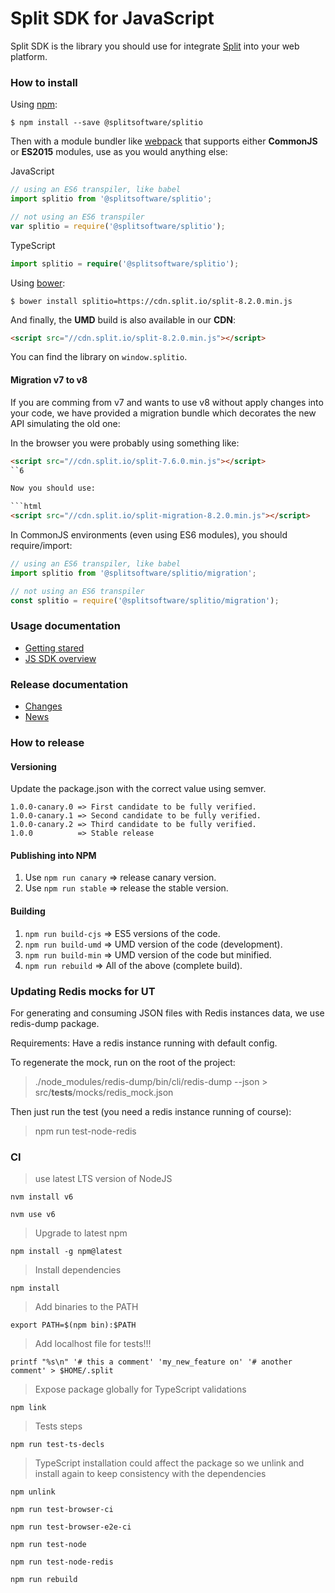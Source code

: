 # Split SDK for JavaScript

Split SDK is the library you should use for integrate [Split](http://split.io/)
into your web platform.


### How to install

Using [npm](https://www.npmjs.com/):

    $ npm install --save @splitsoftware/splitio

Then with a module bundler like [webpack](https://webpack.github.io/) that supports
either **CommonJS** or **ES2015** modules, use as you would anything else:

JavaScript
```js
// using an ES6 transpiler, like babel
import splitio from '@splitsoftware/splitio';

// not using an ES6 transpiler
var splitio = require('@splitsoftware/splitio');
```

TypeScript
```typescript
import splitio = require('@splitsoftware/splitio');
```

Using [bower](https://bower.io):

    $ bower install splitio=https://cdn.split.io/split-8.2.0.min.js

And finally, the **UMD** build is also available in our **CDN**:

```html
<script src="//cdn.split.io/split-8.2.0.min.js"></script>
```

You can find the library on `window.splitio`.


#### Migration v7 to v8

If you are comming from v7 and wants to use v8 without apply changes into your
code, we have provided a migration bundle which decorates the new API simulating
the old one:

In the browser you were probably using something like:

```html
<script src="//cdn.split.io/split-7.6.0.min.js"></script>
``6

Now you should use:

```html
<script src="//cdn.split.io/split-migration-8.2.0.min.js"></script>
```

In CommonJS environments (even using ES6 modules), you should require/import:

```js
// using an ES6 transpiler, like babel
import splitio from '@splitsoftware/splitio/migration';

// not using an ES6 transpiler
const splitio = require('@splitsoftware/splitio/migration');
```


### Usage documentation
- [Getting stared](http://docs.split.io/docs/getting-started)
- [JS SDK overview](http://docs.split.io/docs/javascript-sdk-overview)


### Release documentation
- [Changes](CHANGES.txt)
- [News](NEWS.txt)


### How to release

#### Versioning

Update the package.json with the correct value using semver.

    1.0.0-canary.0 => First candidate to be fully verified.
    1.0.0-canary.1 => Second candidate to be fully verified.
    1.0.0-canary.2 => Third candidate to be fully verified.
    1.0.0          => Stable release

#### Publishing into NPM

1. Use `npm run canary`   => release canary version.
1. Use `npm run stable`   => release the stable version.

#### Building

1. `npm run build-cjs`  => ES5 versions of the code.
1. `npm run build-umd`  => UMD version of the code (development).
1. `npm run build-min`  => UMD version of the code but minified.
1. `npm run rebuild`    => All of the above (complete build).

### Updating Redis mocks for UT

For generating and consuming JSON files with Redis instances data, we use redis-dump package.

Requirements: Have a redis instance running with default config.

To regenerate the mock, run on the root of the project:
> ./node_modules/redis-dump/bin/cli/redis-dump --json > src/__tests__/mocks/redis_mock.json

Then just run the test (you need a redis instance running of course):
> npm run test-node-redis

### CI

> use latest LTS version of NodeJS

`nvm install v6`

`nvm use v6`

> Upgrade to latest npm

`npm install -g npm@latest`

> Install dependencies

`npm install`

> Add binaries to the PATH

`export PATH=$(npm bin):$PATH`

> Add localhost file for tests!!!

`printf "%s\n" '# this a comment' 'my_new_feature on' '# another comment' > $HOME/.split`

> Expose package globally for TypeScript validations

`npm link`

> Tests steps

`npm run test-ts-decls`

> TypeScript installation could affect the package so we unlink and install again to keep consistency with the dependencies

`npm unlink`

`npm run test-browser-ci`

`npm run test-browser-e2e-ci`

`npm run test-node`

`npm run test-node-redis`

`npm run rebuild`

